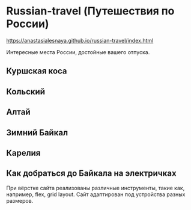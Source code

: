# Russian-travel (Путешествия по России)

https://anastasialesnaya.github.io/russian-travel/index.html

 Интересные места России, достойные вашего отпуска.

 ## Куршская коса

 ## Кольский

 ## Алтай

 ## Зимний Байкал

 ## Карелия

 ## Как добраться до Байкала на электричках

При вёрстке сайта реализованы различные инструменты, такие как, например, flex, grid layout. Сайт адаптирован под устройства разных размеров.